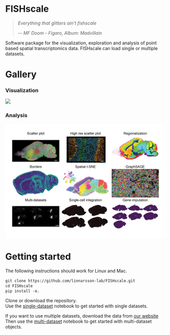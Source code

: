 # FISHscale

> *Everything that glitters ain't fishscale*
> 
> <cite>*-- MF Doom - Figaro, Album: Madvillain*</cite>

Software package for the visualization, exploration and analysis of point based spatial transcriptomics data. FISHscale can load single or multiple datasets.  

# Gallery
### Visualization
![](FISHscale_open_3D.gif)

### Analysis
![](FISHscale_demo.png)  

# Getting started

The following instructions should work for Linux and Mac.

```
git clone https://github.com/linnarsson-lab/FISHscale.git
cd FISHscale
pip install -e.
```
Clone or download the repository.  
Use the [single-dataset](https://github.com/linnarsson-lab/FISHscale/blob/master/example_notebooks/FISHscale_tutorial_single_dataset.ipynb) notebook to get started with single datasets.
  
If you want to use multiple datasets, download the data from [our website](http://mousebrain.org/)  
Then use the [multi-dataset](https://github.com/linnarsson-lab/FISHscale/blob/master/example_notebooks/FISHscale_tutorial_multi_dataset.ipynb) notebook to get started with multi-dataset objects. 

